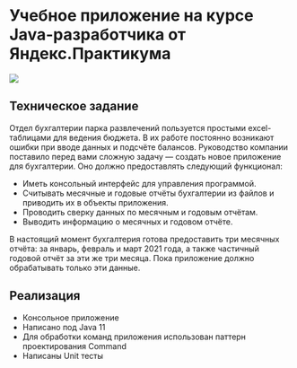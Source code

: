 # Учебное приложение на курсе Java-разработчика от Яндекс.Практикума

![](https://github.com/agluh/java-sprint1-hw/workflows/maven/badge.svg)

## Техническое задание
Отдел бухгалтерии парка развлечений пользуется простыми excel-таблицами для ведения бюджета. В их работе постоянно возникают ошибки при вводе данных и подсчёте балансов. Руководство компании поставило перед вами сложную задачу — создать новое приложение для бухгалтерии.
Оно должно предоставлять следующий функционал:

- Иметь консольный интерфейс для управления программой.
- Считывать месячные и годовые отчёты бухгалтерии из файлов и приводить их в объекты приложения. 
- Проводить сверку данных по месячным и годовым отчётам. 
- Выводить информацию о месячных и годовом отчёте.

В настоящий момент бухгалтерия готова предоставить три месячных отчёта: за январь, февраль и март 2021 года, а также частичный годовой отчёт за эти же три месяца. Пока приложение должно обрабатывать только эти данные.

## Реализация
- Консольное приложение
- Написано под Java 11
- Для обработки команд приложения использован паттерн проектирования Command
- Написаны Unit тесты